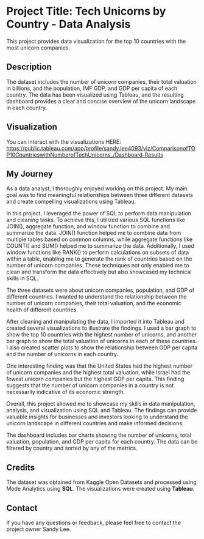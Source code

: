 # **Project Title: Tech Unicorns by Country - Data Analysis**
This project provides data visualization for the top 10 countries with the most unicorn companies.

## **Description**
The dataset includes the number of unicorn companies, their total valuation in billions, and the population, IMF GDP, and GDP per capita of each country. The data has been visualized using Tableau, and the resulting dashboard provides a clear and concise overview of the unicorn landscape in each country.

## **Visualization**
You can interact with the visualizations HERE: https://public.tableau.com/app/profile/sandy.lee4093/viz/ComparisonofTOP10CountrieswithNumberofTechUnicorns_/Dashboard-Results

## **My Journey**
As a data analyst, I thoroughly enjoyed working on this project. My main goal was to find meaningful relationships between three different datasets and create compelling visualizations using Tableau.

In this project, I leveraged the power of SQL to perform data manipulation and cleaning tasks. To achieve this, I utilized various SQL functions like JOIN(), aggregate function, and window function to combine and summarize the data. JOIN() function helped me to combine data from multiple tables based on common columns, while aggregate functions like COUNT() and SUM() helped me to summarize the data. Additionally, I used window functions like RANK() to perform calculations on subsets of data within a table, enabling me to generate the rank of countries based on the number of unicorn companies. These techniques not only enabled me to clean and transform the data effectively but also showcased my technical skills in SQL.

The three datasets were about unicorn companies, population, and GDP of different countries. I wanted to understand the relationship between the number of unicorn companies, their total valuation, and the economic health of different countries.

After cleaning and manipulating the data, I imported it into Tableau and created several visualizations to illustrate the findings. I used a bar graph to show the top 10 countries with the highest number of unicorns, and another bar graph to show the total valuation of unicorns in each of these countries. I also created scatter plots to show the relationship between GDP per capita and the number of unicorns in each country.

One interesting finding was that the United States had the highest number of unicorn companies and the highest total valuation, while Israel had the fewest unicorn companies but the highest GDP per capita. This finding suggests that the number of unicorn companies in a country is not necessarily indicative of its economic strength.

Overall, this project allowed me to showcase my skills in data manipulation, analysis, and visualization using SQL and Tableau. The findings can provide valuable insights for businesses and investors looking to understand the unicorn landscape in different countries and make informed decisions.

The dashboard includes bar charts showing the number of unicorns, total valuation, population, and GDP per capita for each country. The data can be filtered by country and sorted by any of the metrics.

## **Credits**
The dataset was obtained from Kaggle Open Datasets and processed using Mode Analytics using **SQL**. The visualizations were created using **Tableau**.

## **Contact**
If you have any questions or feedback, please feel free to contact the project owner Sandy Lee.
